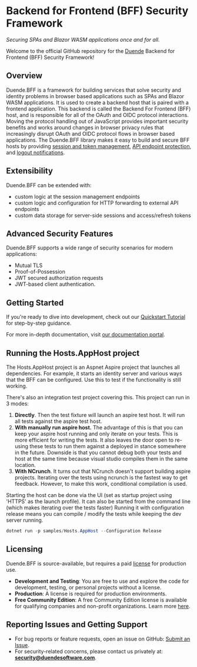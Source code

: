 
# Backend for Frontend (BFF) Security Framework 
_Securing SPAs and Blazor WASM applications once and for all._

Welcome to the official GitHub repository for the [Duende](https://duendesoftware.com) Backend for Frontend (BFF) Security Framework!

## Overview
Duende.BFF is a framework for building services that solve security and identity problems in browser based applications such as SPAs and Blazor WASM applications. It is used to create a backend host that is paired with a frontend application. This backend is called the Backend For Frontend (BFF) host, and is responsible for all of the OAuth and OIDC protocol interactions. Moving the protocol handling out of JavaScript provides important security benefits and works around changes in browser privacy rules that increasingly disrupt OAuth and OIDC protocol flows in browser based applications. The Duende.BFF library makes it easy to build and secure BFF hosts by providing [session and token management](https://docs.duendesoftware.com/identityserver/v7/bff/session/), [API endpoint protection](https://docs.duendesoftware.com/identityserver/v7/bff/apis/), and [logout notifications](https://docs.duendesoftware.com/identityserver/v7/bff/session/management/back-channel-logout/).

## Extensibility
Duende.BFF can be extended with:
- custom logic at the session management endpoints
- custom logic and configuration for HTTP forwarding to external API endpoints
- custom data storage for server-side sessions and access/refresh tokens

## Advanced Security Features
Duende.BFF supports a wide range of security scenarios for modern applications:
- Mutual TLS
- Proof-of-Possession
- JWT secured authorization requests
- JWT-based client authentication. 

## Getting Started
If you're ready to dive into development, check out our [Quickstart Tutorial](https://docs.duendesoftware.com/identityserver/v7/quickstarts/js_clients/js_with_backend/) for step-by-step guidance.

For more in-depth documentation, visit [our documentation portal](https://docs.duendesoftware.com).

## Running the Hosts.AppHost project

The Hosts.AppHost project is an Aspnet Aspire project that launches all dependencies. For example, it starts an identity server and various ways
that the BFF can be configured. Use this to test if the functionality is still working. 

There's also an integration test project covering this. This project can run in 3 modes:

1. **Directly**. Then the test fixture will launch an aspire test host. It will run all tests against the aspire test host. 
2. **With manually run aspire host.** The advantage of this is that you can keep your aspire host running and only iterate on your tests. This is more efficient for writing the tests. 
It also leaves the door open to re-using these tests to run them against a deployed in stance somewhere in the future. Downside is that you cannot debug both your tests and host at the same time because visual studio compiles them in the same location.
3. **With NCrunch**. It turns out that NCrunch doesn't support building aspire projects. Iterating over the tests using ncrunch is the fastest way to get feedback. However, to make this work, conditional compilation is used. 


Starting the host can be done via the UI (set as startup project using 'HTTPS' as the launch profile). It can also be started from the command line (which makes iterating over the tests faster)
Running it with configuration release means you can compile / modify the tests while keeping the dev server running. 

``` powershell
dotnet run -p samples/Hosts.AppHost --Configuration Release
```

## Licensing
Duende.BFF is source-available, but requires a paid [license](https://duendesoftware.com/products/bff) for production use.

- **Development and Testing**: You are free to use and explore the code for development, testing, or personal projects without a license.
- **Production**: A license is required for production environments. 
- **Free Community Edition**: A free Community Edition license is available for qualifying companies and non-profit organizations. Learn more [here](https://duendesoftware.com/products/communityedition).

## Reporting Issues and Getting Support
- For bug reports or feature requests, open an issue on GitHub: [Submit an Issue](https://github.com/DuendeSoftware/Support/issues/new/choose).
- For security-related concerns, please contact us privately at: **security@duendesoftware.com**.
